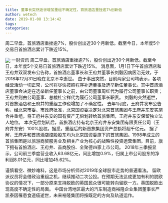 ```yaml
---
title: 董事长突然逝世增加重组不确定性，首旅酒店重挫逾7%创新低
author: wetech
date: 2019-01-08 13:14:42
tags: 
categories: 
---
```

周二早盘，首旅酒店重挫逾7%，股价创出近30个月新低。截至今日，本年度5个交易日首旅酒店累计下跌近15%。
<!-- more -->
<img align="center" border="0" src="https://imgcdn.yicai.com/uppics/images/2019/01/35e7f19b5afffb7afdde279d30e49d78.jpg" />
一财资讯
周二早盘，首旅酒店重挫逾7%，股价创出近30个月新低。截至今日，本年度5个交易日首旅酒店累计下跌近15%。
消息面，1月1日下午首旅酒店和王府井双双发布公告称，首旅酒店董事长和王府井董事长刘毅因病医治无效，于2018年12月31日晚在北京不幸逝世。
由于事出突然，目前两家公司均表示，各项经营活动一切正常，公司将尽快按照程序补选董事及选举新任董事长。其中首旅酒店董事会决定在选举新任董事长之前，由公司董事周红代为履行公司董事长职责；王府井则由公司董事、总裁杜宝祥代为履行公司董事长职责。
刘毅的突然逝世，对首旅酒店和王府井的重组工作也增加了不确定性。
去年1月底，王府井发布公告称，经北京市委、市政府批准，北京国资委决定对北京首旅集团与王府井东安实施合并重组，将王府井东安的国有资产无偿划转给首旅集团，王府井东安保留独立法人地位。
本次无偿划转后，首旅酒店持有北京王府井东安集团有限责任公司（王府井东安）100%股权。据悉，重组后的新首旅集团资产总额将超千亿元。
据了解，王府井和首旅酒店控股股东均为北京国资委旗下的首旅集团。1998年成立的首旅集团是以旅游商贸服务业及相关产业为核心的战略性投资运营集团。目前，旗下拥有首旅酒店、王府井、首商股份、全聚德四家上市公司。
2018年三季报显示，公司前三季度营业收入63.68亿元，同比增加0.9%，归属上市公司股东的净利润8.01亿元，同比增加45.62%。
 
 
谨慎看空、微妙难料，这是市场分析师对2019年全球股市走势的普遍看法。
留欧派议员将会借政治重组之机，继续推动二次公投。在预期无法达成更加有利的脱欧协议的情况下，一部分原来支持脱欧的英国民众很可能转向留欧一方。英国脱欧出现高度不确定性的局面。
中国台湾地区最大的汽车制造商裕隆企业集团董事长严凯泰因罹患食道癌逝世，未来裕隆集团将按既定的方向及轨道运作。
